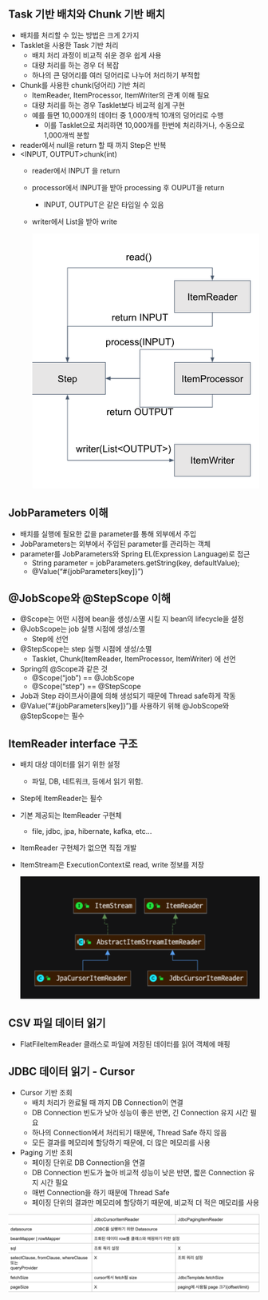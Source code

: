 ## Task 기반 배치와 Chunk 기반 배치
- 배치를 처리할 수 있는 방법은 크게 2가지
- Tasklet을 사용한 Task 기반 처리
    * 배치 처리 과정이 비교적 쉬운 경우 쉽게 사용
    * 대량 처리를 하는 경우 더 복잡
    * 하나의 큰 덩어리를 여러 덩어리로 나누어 처리하기 부적합
- Chunk를 사용한 chunk(덩어리) 기반 처리
    * ItemReader, ItemProcessor, ItemWriter의 관계 이해 필요
    * 대량 처리를 하는 경우 Tasklet보다 비교적 쉽게 구현
    * 예를 들면 10,000개의 데이터 중 1,000개씩 10개의 덩어리로 수행
        * 이를 Tasklet으로 처리하면 10,000개를 한번에 처리하거나, 수동으로 1,000개씩 분할
- reader에서 null을 return 할 때 까지 Step은 반복
- <INPUT, OUTPUT>chunk(int)
  * reader에서 INPUT 을 return
  * processor에서 INPUT을 받아 processing 후 OUPUT을 return
    * INPUT, OUTPUT은 같은 타입일 수 있음
  * writer에서 List<OUTPUT>을 받아 write
    
    ![](../../../../../resources/img/06.png)

## JobParameters 이해
- 배치를 실행에 필요한 값을 parameter를 통해 외부에서 주입
- JobParameters는 외부에서 주입된 parameter를 관리하는 객체
- parameter를 JobParameters와 Spring EL(Expression Language)로 접근
  * String parameter = jobParameters.getString(key, defaultValue);
  * @Value(“#{jobParameters[key]}”)

## @JobScope와 @StepScope 이해
- @Scope는 어떤 시점에 bean을 생성/소멸 시킬 지 bean의 lifecycle을 설정
- @JobScope는 job 실행 시점에 생성/소멸
  * Step에 선언
- @StepScope는 step 실행 시점에 생성/소멸
  * Tasklet, Chunk(ItemReader, ItemProcessor, ItemWriter) 에 선언
- Spring의 @Scope과 같은 것
  * @Scope(“job”) == @JobScope
  * @Scope(“step”) == @StepScope
- Job과 Step 라이프사이클에 의해 생성되기 때문에 Thread safe하게 작동
- @Value(“#{jobParameters[key]}”)를 사용하기 위해 @JobScope와 @StepScope는 필수

## ItemReader interface 구조
- 배치 대상 데이터를 읽기 위한 설정
  * 파일, DB, 네트워크, 등에서 읽기 위함.
- Step에 ItemReader는 필수
- 기본 제공되는 ItemReader 구현체
  * file, jdbc, jpa, hibernate, kafka, etc... 
- ItemReader 구현체가 없으면 직접 개발
- ItemStream은 ExecutionContext로 read, write 정보를 저장
  
  ![](../../../../../resources/img/07.png)

## CSV 파일 데이터 읽기
- FlatFileItemReader 클래스로 파일에 저장된 데이터를 읽어 객체에 매핑

## JDBC 데이터 읽기 - Cursor
- Cursor 기반 조회
  * 배치 처리가 완료될 때 까지 DB Connection이 연결
  * DB Connection 빈도가 낮아 성능이 좋은 반면, 긴 Connection 유지 시간 필요
  * 하나의 Connection에서 처리되기 때문에, Thread Safe 하지 않음
  * 모든 결과를 메모리에 할당하기 때문에, 더 많은 메모리를 사용
- Paging 기반 조회
  * 페이징 단위로 DB Connection을 연결
  * DB Connection 빈도가 높아 비교적 성능이 낮은 반면, 짧은 Connection 유지 시간 필요
  * 매번 Connection을 하기 때문에 Thread Safe
  * 페이징 단위의 결과만 메모리에 할당하기 때문에, 비교적 더 적은 메모리를 사용

![](../../../../../resources/img/08.png)